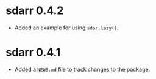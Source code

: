 # sdarr 0.4.2

* Added an example for using `sdar.lazy()`.

# sdarr 0.4.1

* Added a `NEWS.md` file to track changes to the package.
